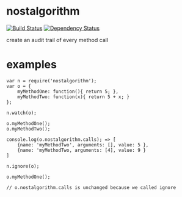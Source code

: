 nostalgorithm
=============
[![Build Status](https://travis-ci.org/chevett/nostalgorithm.png?branch=master)](https://travis-ci.org/chevett/nostalgorithm?branch=master)
[![Dependency Status](https://gemnasium.com/chevett/nostalgorithm.png)](https://gemnasium.com/chevett/nostalgorithm)


create an audit trail of every method call

examples
========
	var n = require('nostalgorithm');
	var o = {
  		myMethodOne: function(){ return 5; },
  		myMethodTwo: function(x){ return 5 + x; }
	};

	n.watch(o);

	o.myMethodOne();
	o.myMethodTwo();

	console.log(o.nostalgorithm.calls); => [
  		{name: 'myMethodTwo', arguments: [], value: 5 },
  		{name: 'myMethodTwo, arguments: [4], value: 9 }
	] 

	n.ignore(o);

	o.myMethodOne();

	// o.nostalgorithm.calls is unchanged because we called ignore
